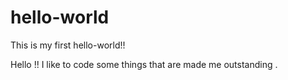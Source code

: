 # hello-world
This is my first hello-world!!

Hello !!
I like to code some things that are made me outstanding .
